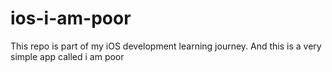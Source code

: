 # ios-i-am-poor
This repo is part of my iOS development learning journey. And this is a very simple app called i am poor
